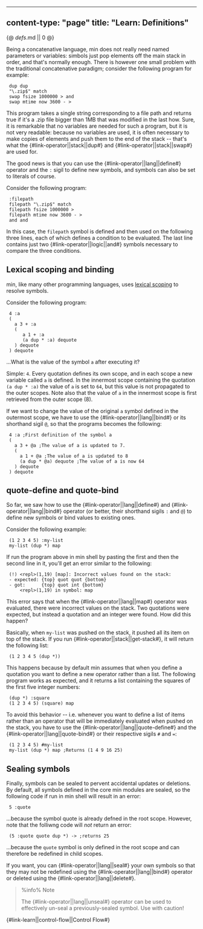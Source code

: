 -----
content-type: "page"
title: "Learn: Definitions"
-----
{@ _defs_.md || 0 @}


Being a concatenative language, min does not really need named parameters or variables: simbols just pop elements off the main stack in order, and that's normally enough. There is however one small problem with the traditional concatenative paradigm; consider the following program for example:

     dup dup 
     "\.zip$" match 
     swap fsize 1000000 > and 
     swap mtime now 3600 - >

This program takes a single string corresponding to a file path and returns true if it's a .zip file bigger than 1MB that was modified in the last how. Sure, it is remarkable that no variables are needed for such a program, but it is not very readable: because no variables are used, it is often necessary to make copies of elements and push them to the end of the stack -- that's what the {#link-operator||stack||dup#} and {#link-operator||stack||swap#} are used for.

The good news is that you can use the {#link-operator||lang||define#} operator and the `:` sigil to define new symbols, and symbols can also be set to literals of course.

Consider the following program:

     :filepath
     filepath "\.zip$" match
     filepath fsize 1000000 >
     filepath mtime now 3600 - >
     and and

In this case, the `filepath` symbol is defined and then used on the following three lines, each of which defines a condition to be evaluated. The last line contains just two {#link-operator||logic||and#} symbols necessary to compare the three conditions.


## Lexical scoping and binding

min, like many other programming languages, uses [lexical scoping](https://en.wikipedia.org/wiki/Scope_(computer_science)#Lexical_scope_vs._dynamic_scope) to resolve symbols.

Consider the following program:


     4 :a
     ( 
       a 3 + :a
       (
          a 1 + :a
          (a dup * :a) dequote
       ) dequote
     ) dequote

...What is the value of the symbol `a` after executing it? 

Simple: `4`. Every quotation defines its own scope, and in each scope a new variable called `a` is defined. In the innermost scope containing the quotation `(a dup * :a)` the value of `a` is set to `64`, but this value is not propagated to the outer scopes. Note also that the value of `a` in the innermost scope is first retrieved from the outer scope (8).

If we want to change the value of the original `a` symbol defined in the outermost scope, we have to use the {#link-operator||lang||bind#} or its shorthand sigil `@`, so that the programs becomes the following:

     4 :a ;First definition of the symbol a
     (
       a 3 + @a ;The value of a is updated to 7.
       (
         a 1 + @a ;The value of a is updated to 8
         (a dup * @a) dequote ;The value of a is now 64
       ) dequote
     ) dequote

## quote-define and quote-bind

So far, we saw how to use the {#link-operator||lang||define#} and {#link-operator||lang||bind#} operator (or better, their shorthand sigils `:` and `@`) to define new symbols or bind values to existing ones.

Consider the following example:

     (1 2 3 4 5) :my-list
     my-list (dup *) map

If run the program above in min shell by pasting the first and then the second line in it, you'll get an error similar to the following:

     (!) <repl>(1,19) [map]: Incorrect values found on the stack:
     - expected: {top} quot quot {bottom}
     - got:      {top} quot int {bottom}
         <repl>(1,19) in symbol: map

This error says that when the {#link-operator||lang||map#} operator was evaluated, there were incorrect values on the stack. Two quotations were expected, but instead a quotation and an integer were found. How did this happen? 

Basically, when `my-list` was pushed on the stack, it pushed all its item on top of the stack. If you run {#link-operator||stack||get-stack#}, it will return the following list:

     (1 2 3 4 5 (dup *))

This happens because by default min assumes that when you define a quotation you want to define a new operator rather than a list. The following program works as expected, and it returns a list containing the squares of the first five integer numbers:

     (dup *) :square
     (1 2 3 4 5) (square) map

To avoid this behavior -- i.e. whenever you want to define a list of items rather than an operator that will be immediately evaluated when pushed on the stack, you have to use the {#link-operator||lang||quote-define#} and the {#link-operator||lang||quote-bind#} or their respective sigils `#` and `=`:

     (1 2 3 4 5) #my-list
     my-list (dup *) map ;Returns (1 4 9 16 25) 

## Sealing symbols

Finally, symbols can be sealed to pervent accidental updates or deletions. By default, all symbols defined in the core min modules are sealed, so the following code if run in min shell will result in an error:


     5 :quote

...because the symbol quote is already defned in the root scope. However, note that the folliwng code will _not_ return an error:

     (5 :quote quote dup *) -> ;returns 25

...because the `quote` symbol is only defined in the root scope and can therefore be redefined in child scopes.

If you want, you can {#link-operator||lang||seal#} your own symbols so that they may not be redefined using the {#link-operator||lang||bind#} operator or deleted using the {#link-operator||lang||delete#}.

> %info%
> Note
> 
> The {#link-operator||lang||unseal#} operator can be used to effectively un-seal a previously-sealed symbol. Use with caution!


{#link-learn||control-flow||Control Flow#}
